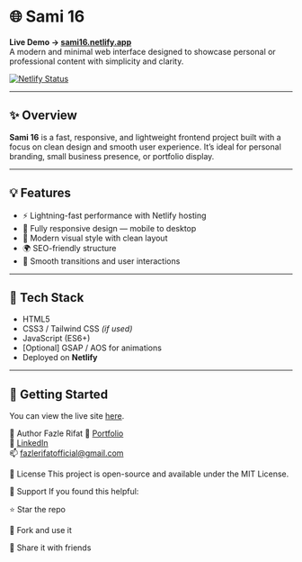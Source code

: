 # 🌐 Sami 16

**Live Demo → [sami16.netlify.app](https://sami16.netlify.app/)**  
A modern and minimal web interface designed to showcase personal or professional content with simplicity and clarity.

[![Netlify Status](https://api.netlify.com/api/v1/badges/4f300431-8d66-47b9-aafe-594ce1befb45/deploy-status)](https://app.netlify.com/projects/sami16/deploys)

---

## ✨ Overview

**Sami 16** is a fast, responsive, and lightweight frontend project built with a focus on clean design and smooth user experience. It’s ideal for personal branding, small business presence, or portfolio display.

---

## 💡 Features

- ⚡ Lightning-fast performance with Netlify hosting  
- 📱 Fully responsive design — mobile to desktop  
- 🎨 Modern visual style with clean layout  
- 🌍 SEO-friendly structure  
- 🚀 Smooth transitions and user interactions

---

## 🔧 Tech Stack

- HTML5  
- CSS3 / Tailwind CSS *(if used)*  
- JavaScript (ES6+)  
- [Optional] GSAP / AOS for animations  
- Deployed on **Netlify**

---

## 🚀 Getting Started

You can view the live site [here](https://sami16.netlify.app/).  

👤 Author
Fazle Rifat
🎯 [Portfolio](https://fazle.netlify.app/)  
💼 [LinkedIn](https://www.linkedin.com/in/fazle-rifat-660bb2328/)  
📫 fazlerifatofficial@gmail.com

📜 License
This project is open-source and available under the MIT License.

🌟 Support
If you found this helpful:

⭐️ Star the repo

🍴 Fork and use it

🧵 Share it with friends
